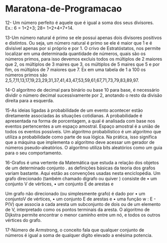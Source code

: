 # Maratona-de-Programacao
12- Um número perfeito é aquele que é igual a soma dos seus divisores. Ex.: 6 = 1+2+3; 28= 1+2+4+7+14. 

13-Um número natural é primo se ele possui apenas dois divisores positivos e distintos. Ou seja, um número natural é primo se ele é maior que 1 e é divisível apenas por si próprio e por 1.
O crivo de Estratóstatos, nos permite localizar em uma determinada quantidade de números, quais são os números primos, para isso devemos excluis todos os múltiplos de 2 maiores que 2, os múltiplos de 3 maires que 3, os múltiplos de 5 maires que 5 e por fim, os múltiplos de 7 maiores que 7. Ex em uma tabela de 1 a 100 os números primos são 2,5,7,11,13,17,19,23,29,31,37,41,43,47,53,59,61,67,71,73,79,83,89,97.

14-O algoritmo de decimal para binário ou base 10 para base, é necessário dividir o número decimal sucessivamente por 2, anotando o resto da divisão direita para a esquerda.   


15-As ideias ligadas à probabilidade de um evento acontecer estão diretamente associadas às situações cotidianas. A probabilidade é apresentada na forma de porcentagem, a qual é analisada com base nos eventos pertencentes a um espaço amostral. Espaço amostral é a união de todos os eventos possíveis.
Um algoritmo probabilístico é um algoritmo que utiliza a probabilidade como parte de sua lógica. Na prática, isso significa que a máquina que implementa o algoritmo deve acessar um gerador de números pseudo-aleatórios. O algoritmo utiliza bits aleatórios como um guia para o seu comportamento. 

16-Grafos é uma vertente da Matemática que estuda a relação dos objetos de um determinado conjunto .
as definições básicas da teoria dos grafos variam bastante. Aqui estão as convenções usadas nesta enciclopédia. 
Um grafo direcionado (também chamado dígrafo ou quiver  ) consiste de 
    • um conjunto V de vértices, 
    • um conjunto  E de arestas e 

Um grafo não direcionado (ou simplesmente grafo) é dado por 
    • um conjuntoV de vértices, 
    • um conjunto E de arestas e 
    • uma função w : E - P(V) que associa a cada aresta um subconjunto de dois ou de um elemento de V, interpretado como os pontos terminais da aresta.
O algoritmo de Dijkstra permite encontrar o menor caminho entre um nó, e todos os outros vértices do grafo.

17-Número de Armstrong, o conceito fala que qualquer conjunto de números é igual a soma de qualquer digito elevado a enésima potencia. 
